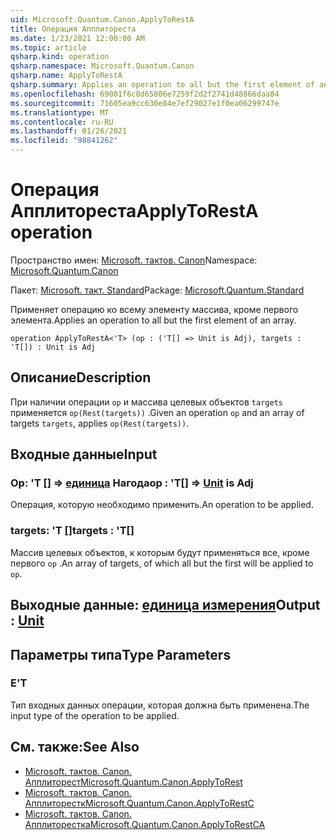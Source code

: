 ```yaml
---
uid: Microsoft.Quantum.Canon.ApplyToRestA
title: Операция Апплитореста
ms.date: 1/23/2021 12:00:00 AM
ms.topic: article
qsharp.kind: operation
qsharp.namespace: Microsoft.Quantum.Canon
qsharp.name: ApplyToRestA
qsharp.summary: Applies an operation to all but the first element of an array.
ms.openlocfilehash: 69001f6c8d65806e7259f2d2f2741d48866daa84
ms.sourcegitcommit: 71605ea9cc630e84e7ef29027e1f0ea06299747e
ms.translationtype: MT
ms.contentlocale: ru-RU
ms.lasthandoff: 01/26/2021
ms.locfileid: "98841262"
---
```

# <a name="applytoresta-operation"></a><span data-ttu-id="4693d-102">Операция Апплитореста</span><span class="sxs-lookup"><span data-stu-id="4693d-102">ApplyToRestA operation</span></span>

<span data-ttu-id="4693d-103">Пространство имен: [Microsoft. тактов. Canon](xref:Microsoft.Quantum.Canon)</span><span class="sxs-lookup"><span data-stu-id="4693d-103">Namespace: [Microsoft.Quantum.Canon](xref:Microsoft.Quantum.Canon)</span></span>

<span data-ttu-id="4693d-104">Пакет: [Microsoft. такт. Standard](https://nuget.org/packages/Microsoft.Quantum.Standard)</span><span class="sxs-lookup"><span data-stu-id="4693d-104">Package: [Microsoft.Quantum.Standard](https://nuget.org/packages/Microsoft.Quantum.Standard)</span></span>


<span data-ttu-id="4693d-105">Применяет операцию ко всему элементу массива, кроме первого элемента.</span><span class="sxs-lookup"><span data-stu-id="4693d-105">Applies an operation to all but the first element of an array.</span></span>

```qsharp
operation ApplyToRestA<'T> (op : ('T[] => Unit is Adj), targets : 'T[]) : Unit is Adj
```


## <a name="description"></a><span data-ttu-id="4693d-106">Описание</span><span class="sxs-lookup"><span data-stu-id="4693d-106">Description</span></span>

<span data-ttu-id="4693d-107">При наличии операции `op` и массива целевых объектов `targets` применяется `op(Rest(targets))` .</span><span class="sxs-lookup"><span data-stu-id="4693d-107">Given an operation `op` and an array of targets `targets`, applies `op(Rest(targets))`.</span></span>

## <a name="input"></a><span data-ttu-id="4693d-108">Входные данные</span><span class="sxs-lookup"><span data-stu-id="4693d-108">Input</span></span>

### <a name="op--t--unit--is-adj"></a><span data-ttu-id="4693d-109">Op: 'T [] => [единица](xref:microsoft.quantum.lang-ref.unit)  Нагода</span><span class="sxs-lookup"><span data-stu-id="4693d-109">op : 'T[] => [Unit](xref:microsoft.quantum.lang-ref.unit)  is Adj</span></span>

<span data-ttu-id="4693d-110">Операция, которую необходимо применить.</span><span class="sxs-lookup"><span data-stu-id="4693d-110">An operation to be applied.</span></span>


### <a name="targets--t"></a><span data-ttu-id="4693d-111">targets: 'T []</span><span class="sxs-lookup"><span data-stu-id="4693d-111">targets : 'T[]</span></span>

<span data-ttu-id="4693d-112">Массив целевых объектов, к которым будут применяться все, кроме первого `op` .</span><span class="sxs-lookup"><span data-stu-id="4693d-112">An array of targets, of which all but the first will be applied to `op`.</span></span>



## <a name="output--unit"></a><span data-ttu-id="4693d-113">Выходные данные: [единица измерения](xref:microsoft.quantum.lang-ref.unit)</span><span class="sxs-lookup"><span data-stu-id="4693d-113">Output : [Unit](xref:microsoft.quantum.lang-ref.unit)</span></span>



## <a name="type-parameters"></a><span data-ttu-id="4693d-114">Параметры типа</span><span class="sxs-lookup"><span data-stu-id="4693d-114">Type Parameters</span></span>

### <a name="t"></a><span data-ttu-id="4693d-115">Е</span><span class="sxs-lookup"><span data-stu-id="4693d-115">'T</span></span>

<span data-ttu-id="4693d-116">Тип входных данных операции, которая должна быть применена.</span><span class="sxs-lookup"><span data-stu-id="4693d-116">The input type of the operation to be applied.</span></span>

## <a name="see-also"></a><span data-ttu-id="4693d-117">См. также:</span><span class="sxs-lookup"><span data-stu-id="4693d-117">See Also</span></span>

- [<span data-ttu-id="4693d-118">Microsoft. тактов. Canon. Апплиторест</span><span class="sxs-lookup"><span data-stu-id="4693d-118">Microsoft.Quantum.Canon.ApplyToRest</span></span>](xref:Microsoft.Quantum.Canon.ApplyToRest)
- [<span data-ttu-id="4693d-119">Microsoft. тактов. Canon. Апплиторестк</span><span class="sxs-lookup"><span data-stu-id="4693d-119">Microsoft.Quantum.Canon.ApplyToRestC</span></span>](xref:Microsoft.Quantum.Canon.ApplyToRestC)
- [<span data-ttu-id="4693d-120">Microsoft. тактов. Canon. Апплиторестка</span><span class="sxs-lookup"><span data-stu-id="4693d-120">Microsoft.Quantum.Canon.ApplyToRestCA</span></span>](xref:Microsoft.Quantum.Canon.ApplyToRestCA)